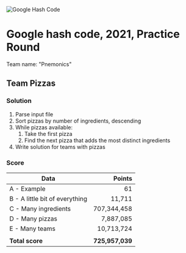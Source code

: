 ![Google Hash Code](https://i.imgur.com/KTDA2IL.png)

# Google hash code, 2021, Practice Round

Team name: "Pnemonics"

## Team Pizzas

### Solution

1. Parse input file
1. Sort pizzas by number of ingredients, descending
1. While pizzas available:
   1. Take the first pizza
   1. Find the next pizza that adds the most distinct ingredients
1. Write solution for teams with pizzas

### Score

| Data | Points |
| --- | ---: |
| A - Example | 61 |
| B - A little bit of everything | 11,711 |
| C - Many ingredients | 707,344,458 |
| D - Many pizzas | 7,887,085 |
| E - Many teams | 10,713,724 |
| |
| **Total score** | **725,957,039** |
